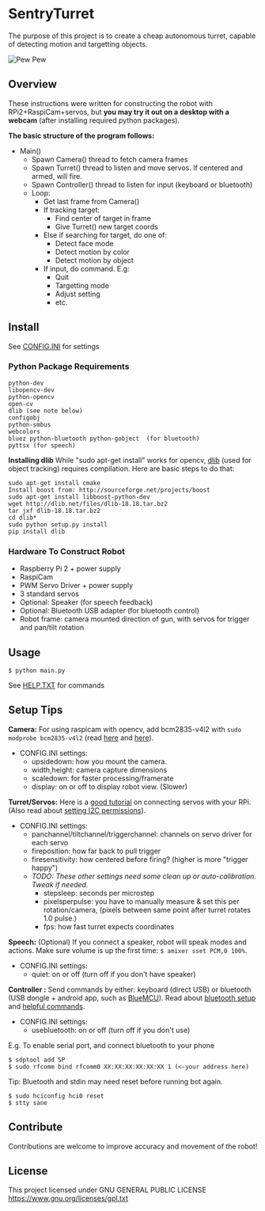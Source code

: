 # SentryTurret

The purpose of this project is to create a cheap autonomous turret, capable of detecting motion and targetting objects.

![Pew Pew](https://raw.githubusercontent.com/steve-vincent/SentryTurret/master/robot.png "Working Example")

## Overview

These instructions were written for constructing the robot with RPi2+RaspiCam+servos, but **you may try it out on a desktop with a webcam** (after installing required python packages).

**The basic structure of the program follows:**
- Main()
    - Spawn Camera() thread to fetch camera frames
    - Spawn Turret() thread to listen and move servos. If centered and armed, will fire.
    - Spawn Controller() thread to listen for input (keyboard or bluetooth)
    - Loop:
        - Get last frame from Camera()
        - If tracking target:
            - Find center of target in frame
            - Give Turret() new target coords
        - Else if searching for target, do one of:
            - Detect face mode
            - Detect motion by color
            - Detect motion by object
        - If input, do command. E.g:
            - Quit
            - Targetting mode
            - Adjust setting
            - etc.

## Install

See [CONFIG.INI](https://github.com/steve-vincent/SentryTurret/blob/master/config.ini)  for settings

### Python Package Requirements
~~~
python-dev
libopencv-dev
python-opencv
open-cv
dlib (see note below)
configobj
python-smbus
webcolors
bluez python-bluetooth python-gobject  (for bluetooth)
pyttsx (for speech)
~~~

**Installing dlib**
While "sudo apt-get install" works for opencv, [dlib](http://dlib.net) (used for object tracking) requires compilation. Here are basic steps to do that:
~~~
sudo apt-get install cmake
Install boost from: http://sourceforge.net/projects/boost
sudo apt-get install libboost-python-dev
wget http://dlib.net/files/dlib-18.18.tar.bz2
tar jxf dlib-18.18.tar.bz2
cd dlib*
sudo python setup.py install
pip install dlib
~~~

### Hardware To Construct Robot
- Raspberry Pi 2 + power supply
- RaspiCam
- PWM Servo Driver + power supply
- 3 standard servos
- Optional: Speaker (for speech feedback)
- Optional: Bluetooth USB adapter (for bluetooth control)
- Robot frame: camera mounted direction of gun, with servos for trigger and pan/tilt rotation

## Usage

`$ python main.py`

See [HELP.TXT](https://github.com/steve-vincent/SentryTurret/blob/master/help.txt)  for commands

## Setup Tips

**Camera:**
For using raspicam with opencv, add bcm2835-v4l2 with `sudo modprobe bcm2835-v4l2` (read [here](http://raspberrypi.stackexchange.com/questions/17068/using-opencv-with-raspicam-and-python)  and [here](https://www.raspberrypi.org/forums/viewtopic.php?f=43&t=94381)).
- CONFIG.INI settings: 
    - upsidedown: how you mount the camera.
    - width,height: camera capture dimensions
    - scaledown: for faster processing/framerate
    - display: on or off to display robot view. (Slower)

**Turret/Servos:**
Here is a [good tutorial](https://learn.adafruit.com/adafruit-16-channel-servo-driver-with-raspberry-pi) on connecting servos with your RPi. (Also read about [setting I2C permissions](http://www.raspberrypi.org/forums/viewtopic.php?p=238003#p238003)).
- CONFIG.INI settings: 
    - panchannel/tiltchannel/triggerchannel: channels on servo driver for each servo
    - fireposition: how far back to pull trigger
    - firesensitivity: how centered before firing? (higher is more "trigger happy")
    - *TODO: These other settings need some clean up or auto-calibration. Tweak if needed.*
        - stepsleep: seconds per microstep
        - pixelsperpulse: you have to manually measure & set this per rotation/camera, (pixels between same point after turret rotates 1.0 pulse.)
        - fps: how fast turret expects coordinates


**Speech:** (Optional)
If you connect a speaker, robot will speak modes and actions. Make sure volume is up the first time: `$ amixer sset PCM,0 100%`. 
- CONFIG.INI settings: 
    - quiet: on or off (turn off if you don't have speaker)

**Controller :** 
Send commands by either: keyboard (direct USB) or bluetooth (USB dongle + android app, such as [BlueMCU](https://play.google.com/store/apps/details?id=com.bluetooth.BlueMCU&hl=en)). Read about [bluetooth setup](https://github.com/metachris/android-bluetooth-spp) and [helpful commands](https://www.raspberrypi.org/forums/viewtopic.php?p=521067).
- CONFIG.INI settings: 
    - usebluetooth: on or off (turn off if you don't use)

E.g. To enable serial port, and connect bluetooth to your phone
~~~
$ sdptool add SP
$ sudo rfcomm bind rfcomm0 XX:XX:XX:XX:XX:XX 1 (<-your address here)
~~~
Tip: Bluetooth and stdin may need reset before running bot again.
~~~
$ sudo hciconfig hci0 reset
$ stty sane
~~~


## Contribute

Contributions are welcome to improve accuracy and movement of the robot!

## License

This project licensed under GNU GENERAL PUBLIC LICENSE
https://www.gnu.org/licenses/gpl.txt

